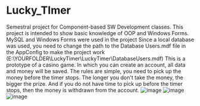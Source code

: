 # Lucky_TImer
Semestral project for Component-based SW Development classes.
This project is intended to show basic knowledge of OOP and Windows Forms.
MySQL and Windows Forms were used in the project
Since a local database was used, you need to change the path to the Database Users.mdf file in the AppConfig to make the project work (E:\YOURFOLDER\LuckyTimer\LuckyTimer\DatabaseUsers.mdf)
This is a prototype of a casino game. In which you can create an account, all data and money will be saved. The rules are simple, you need to pick up the money before the timer stops. The longer you don't take the money, the bigger the prize. And if you do not have time to pick up before the timer stops, then the money is withdrawn from the account.
![image](https://user-images.githubusercontent.com/125823447/219969978-6797906a-7f4a-41d9-92bf-ac73802aafaf.png)
![image](https://user-images.githubusercontent.com/125823447/219970001-61a736a1-2529-40f6-8de6-a784da68c8cd.png)
![image](https://user-images.githubusercontent.com/125823447/219970018-9eb76688-0499-44f0-945c-082990448040.png)
